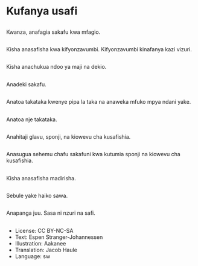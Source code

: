 # Kufanya usafi

##
Kwanza, anafagia sakafu kwa mfagio.

##
Kisha anasafisha kwa kifyonzavumbi. Kifyonzavumbi kinafanya kazi vizuri.

##
Kisha anachukua ndoo ya maji na dekio.

##
Anadeki sakafu.

##
Anatoa takataka kwenye pipa la taka na anaweka mfuko mpya ndani yake.

##
Anatoa nje takataka.

##
Anahitaji glavu, sponji, na kiowevu cha kusafishia.

##
Anasugua sehemu chafu sakafuni kwa kutumia sponji na kiowevu cha kusafishia.

##
Kisha anasafisha madirisha.

##
Sebule yake haiko sawa.

##
Anapanga juu. Sasa ni nzuri na safi.

##
* License: CC BY-NC-SA
* Text: Espen Stranger-Johannessen
* Illustration: Aakanee
* Translation: Jacob Haule
* Language: sw
